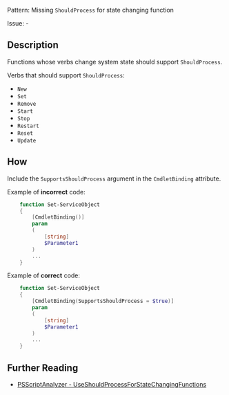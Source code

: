 Pattern: Missing `ShouldProcess` for state changing function

Issue: -

## Description

Functions whose verbs change system state should support `ShouldProcess`.

Verbs that should support `ShouldProcess`:
* `New`
* `Set`
* `Remove`
* `Start`
* `Stop`
* `Restart`
* `Reset`
* `Update`

## How

Include the `SupportsShouldProcess` argument in the `CmdletBinding` attribute.

Example of **incorrect** code:

``` PowerShell
	function Set-ServiceObject
	{
	    [CmdletBinding()]
		param
		(
			[string]
			$Parameter1
		)
		...
	}
```

Example of **correct** code:

``` PowerShell
	function Set-ServiceObject
	{
	    [CmdletBinding(SupportsShouldProcess = $true)]
	    param
		(
			[string]
			$Parameter1
		)
		...
	}
```

## Further Reading

* [PSScriptAnalyzer - UseShouldProcessForStateChangingFunctions](https://github.com/PowerShell/PSScriptAnalyzer/blob/master/RuleDocumentation/UseShouldProcessForStateChangingFunctions.md)